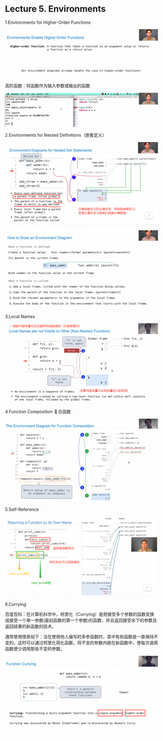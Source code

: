 # Lecture 5. Environments

1.Environments for Higher-Order Functions

![](image/1676270634141_y9oKBuUXa0.png)

高阶函数：将函数作为输入参数或输出的函数

![](image/1676270730499_OBeGmK3Rh5.png)

2.Environments for Nested Definitions（嵌套定义）

![](image/1676271847722_afdXdy1_3H.png)

![](image/1676272194663_q-HRw5vyl4.png)

3.Local Names

![](image/image_iobJWedZoB.png)

4.Function Composition 复合函数

![](image/1676273207222_20AY4zhdhh.png)

5.Self-Reference

![](image/1676273731531_beGgZQueRt.png)

6.Currying

百度百科：在计算机科学中，柯里化（Currying）是把接受多个参数的函数变换成接受一个单一参数(最初函数的第一个参数)的函数，并且返回接受余下的参数且返回结果的新函数的技术。

通常使用情景如下：当在使用他人编写的多参函数时，其中有些函数是一直保持不变的，这时可以通过柯里化简化函数，将不变的参数内嵌在新函数中，使每次调用函数使少调用那些不变的参数。

![](image/1676274198084_qKNXyp0JsF.png)
